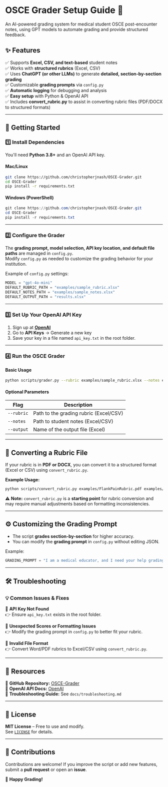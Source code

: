# OSCE Grader Setup Guide 🚀  
An AI-powered grading system for medical student OSCE post-encounter notes, using GPT models to automate grading and provide structured feedback.  

## ✨ Features  
✅ Supports **Excel, CSV, and text-based** student notes  
✅ Works with **structured rubrics** (Excel, CSV)  
✅ Uses **ChatGPT (or other LLMs)** to generate **detailed, section-by-section grading**  
✅ Customizable **grading prompts** via `config.py`  
✅ **Automatic logging** for debugging and analysis  
✅ **Easy setup** with Python & OpenAI API  
✅ Includes **convert_rubric.py** to assist in converting rubric files (PDF/DOCX to structured formats)  

---

## 📌 Getting Started  
### **1️⃣ Install Dependencies**  
You'll need **Python 3.8+** and an OpenAI API key.  

#### **Mac/Linux**  
```sh  
git clone https://github.com/christopherjnash/OSCE-Grader.git  
cd OSCE-Grader  
pip install -r requirements.txt  
```

#### **Windows (PowerShell)**  
```powershell  
git clone https://github.com/christopherjnash/OSCE-Grader.git  
cd OSCE-Grader  
pip install -r requirements.txt  
```

---

### **2️⃣ Configure the Grader**  
The **grading prompt, model selection, API key location, and default file paths** are managed in `config.py`.  
Modify `config.py` as needed to customize the grading behavior for your institution.  

Example of `config.py` settings:  
```python  
MODEL = "gpt-4o-mini"
DEFAULT_RUBRIC_PATH = "examples/sample_rubric.xlsx"
DEFAULT_NOTES_PATH = "examples/sample_notes.xlsx"
DEFAULT_OUTPUT_PATH = "results.xlsx"
```

---

### **3️⃣ Set Up Your OpenAI API Key**  
1. Sign up at **[OpenAI](https://platform.openai.com/signup/)**  
2. Go to **API Keys** → Generate a new key  
3. Save your key in a file named `api_key.txt` in the root folder.  

---

### **4️⃣ Run the OSCE Grader**  
#### **Basic Usage**  
```sh  
python scripts/grader.py --rubric examples/sample_rubric.xlsx --notes examples/sample_notes.xlsx --output results.xlsx  
```

#### **Optional Parameters**  
| Flag | Description |  
|------|------------|  
| `--rubric` | Path to the grading rubric (Excel/CSV) |  
| `--notes` | Path to student notes (Excel/CSV) |  
| `--output` | Name of the output file (Excel) |  

---

## 🔄 Converting a Rubric File  
If your rubric is in **PDF or DOCX**, you can convert it to a structured format (Excel or CSV) using `convert_rubric.py`.  

**Example Usage:**  
```sh  
python scripts/convert_rubric.py examples/FlankPainRubric.pdf examples/sample_rubric.xlsx  
```

⚠️ **Note:** `convert_rubric.py` is a **starting point** for rubric conversion and may require manual adjustments based on formatting inconsistencies.  

---

## ⚙️ **Customizing the Grading Prompt**  
- The script **grades section-by-section** for higher accuracy.  
- You can modify the **grading prompt** in `config.py` without editing JSON.  

Example:  
```python  
GRADING_PROMPT = "I am a medical educator, and I need your help grading an assignment... (your modified prompt)"
```

---

## 🛠 Troubleshooting  
### **💡 Common Issues & Fixes**  
🔹 **API Key Not Found**  
👉 Ensure `api_key.txt` exists in the root folder.  

🔹 **Unexpected Scores or Formatting Issues**  
👉 Modify the grading prompt in `config.py` to better fit your rubric.  

🔹 **Invalid File Format**  
👉 Convert Word/PDF rubrics to Excel/CSV using `convert_rubric.py`.  

---

## 🔗 Resources  
📌 **GitHub Repository:** [OSCE-Grader](https://github.com/christopherjnash/OSCE-Grader)  
📌 **OpenAI API Docs:** [OpenAI](https://platform.openai.com/docs/)  
📌 **Troubleshooting Guide:** See `docs/troubleshooting.md`  

---

## 📜 License  
**MIT License** – Free to use and modify.  
See [`LICENSE`](LICENSE) for details.  

---

## 🎤 Contributions  
Contributions are welcome! If you improve the script or add new features, submit a **pull request** or open an **issue**.  

🚀 **Happy Grading!**
